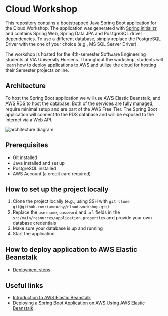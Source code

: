 # Cloud Workshop

This repository contains a bootstrapped Java Spring Boot application for the Cloud Workshop. The application was generated with [Spring initializr](https://start.spring.io/#!type=maven-project&language=java&platformVersion=2.4.4.RELEASE&packaging=jar&jvmVersion=11&groupId=com.jakubduchon&artifactId=webapi-demo&name=webapi-demo&description=Demo%20project%20for%20the%20Cloud%20Workshop&packageName=com.jakubduchon.webapi-demo&dependencies=web,data-jpa,postgresql) and contains Spring Web, Spring Data JPA and PostgreSQL driver dependencies. To use a different database, simply replace the PostgreSQL Driver with the one of your choice (e.g., MS SQL Server Driver).

The workshop is hosted for the 4th-semester Software Engineering students at VIA University Horsens. Throughout the workshop, students will learn how to deploy applications to AWS and utilize the cloud for hosting their Semester projects online.

## Architecture

To host the Spring Boot application we will use AWS Elastic Beanstalk, and AWS RDS to host the database. Both of the services are fully managed, require minimal setup and are part of the AWS Free Tier. The Spring Boot application will connect to the RDS database and will be exposed to the internet via a Web API.

![architecture diagram](https://github.com/Duchynko/cloud-workshop/blob/main/docs/architecture.png?raw=true "Architecture diagram")

## Prerequisites

- Git installed
- Java installed and set up
- PostgreSQL installed
- AWS Account (a credit card required)

## How to set up the project locally

1. Clone the project locally (e.g., using SSH with `git clone git@github.com:iamduchy/cloud-workshop.git`)
2. Replace the `username`, `password` and `url` fields in the `src/main/resources/application.properties` and provide your own database credentials
3. Make sure your database is up and running
4. Start the application

## How to deploy application to AWS Elastic Beanstalk

- [Deployment steps](docs/DEPLOY_ELASTIC_BEANSTALK.md)

## Useful links

- [Introduction to AWS Elastic Beanstalk](https://www.youtube.com/watch?v=uiM1xzOX8Qg)
- [Deploying a Spring Boot Application on AWS Using AWS Elastic Beanstalk](https://aws.amazon.com/blogs/devops/deploying-a-spring-boot-application-on-aws-using-aws-elastic-beanstalk/)
